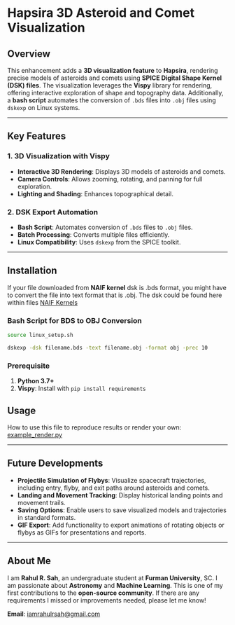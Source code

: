 # Hapsira 3D Asteroid and Comet Visualization

## Overview
This enhancement adds a **3D visualization feature** to **Hapsira**, rendering precise models of asteroids and comets using **SPICE Digital Shape Kernel (DSK) files**. The visualization leverages the **Vispy** library for rendering, offering interactive exploration of shape and topography data. Additionally, a **bash script** automates the conversion of `.bds` files into `.obj` files using `dskexp` on Linux systems.

---

## Key Features

### 1. 3D Visualization with Vispy
- **Interactive 3D Rendering**: Displays 3D models of asteroids and comets.
- **Camera Controls**: Allows zooming, rotating, and panning for full exploration.
- **Lighting and Shading**: Enhances topographical detail.

### 2. DSK Export Automation
- **Bash Script**: Automates conversion of `.bds` files to `.obj` files.
- **Batch Processing**: Converts multiple files efficiently.
- **Linux Compatibility**: Uses `dskexp` from the SPICE toolkit.

---

## Installation

If your file downloaded from **NAIF kernel** dsk is .bds format, you might have to convert the file into text format that is .obj. The dsk could be found here within files [NAIF Kernels](https://naif.jpl.nasa.gov/pub/naif/generic_kernels/)

### Bash Script for BDS to OBJ Conversion
```bash
source linux_setup.sh
```
```bash
dskexp -dsk filename.bds -text filename.obj -format obj -prec 10
```

### Prerequisite
1. **Python 3.7+**
2. **Vispy**: Install with `pip install requirements`


## Usage

How to use this file to reproduce results or render your own:
[example_render.py](/example_render.py)

---

## Future Developments

- **Projectile Simulation of Flybys**: Visualize spacecraft trajectories, including entry, flyby, and exit paths around asteroids and comets.
- **Landing and Movement Tracking**: Display historical landing points and movement trails.
- **Saving Options**: Enable users to save visualized models and trajectories in standard formats.
- **GIF Export**: Add functionality to export animations of rotating objects or flybys as GIFs for presentations and reports.

---

## About Me
I am **Rahul R. Sah**, an undergraduate student at **Furman University**, SC. I am passionate about **Astronomy** and **Machine Learning**. This is one of my first contributions to the **open-source community**. If there are any requirements I missed or improvements needed, please let me know!

**Email**: [iamrahulrsah@gmail.com](mailto:iamrahulrsah@gmail.com)